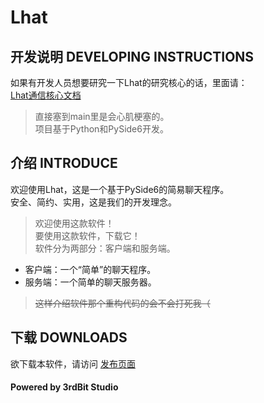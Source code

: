 # Lhat  
## 开发说明 DEVELOPING INSTRUCTIONS
如果有开发人员想要研究一下Lhat的研究核心的话，里面请：  
[Lhat通信核心文档](https://github.com/3rdBit/Lhat-Communications-Standard)  
> 直接塞到main里是会心肌梗塞的。  
> 项目基于Python和PySide6开发。  
## 介绍 INTRODUCE  
欢迎使用Lhat，这是一个基于PySide6的简易聊天程序。  
安全、简约、实用，这是我们的开发理念。
> 欢迎使用这款软件！  
> 要使用这款软件，下载它！  
软件分为两部分：客户端和服务端。  
- 客户端：一个“简单”的聊天程序。  
- 服务端：一个简单的聊天服务器。  
> ~~这样介绍软件那个重构代码的会不会打死我（~~
## 下载 DOWNLOADS  
欲下载本软件，请访问 [发布页面](https://github.com/3rdBit/Lhat/releases)  
  
#### Powered by 3rdBit Studio  
